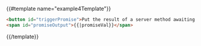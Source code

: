 {{#template name="example4Template"}}
```html
<button id="triggerPromise">Put the result of a server method awaiting a promise here-&gt;</button>
<span id="promiseOutput">{{|promiseVal}}</span>
```
{{/template}}

